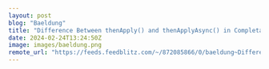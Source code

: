 ```yaml
---
layout: post
blog: "Baeldung"
title: "Difference Between thenApply() and thenApplyAsync() in CompletableFuture"
date: 2024-02-24T13:24:50Z
image: images/baeldung.png
remote_url: "https://feeds.feedblitz.com/~/872085866/0/baeldung~Difference-Between-thenApply-and-thenApplyAsync-in-CompletableFuture"
---
```

